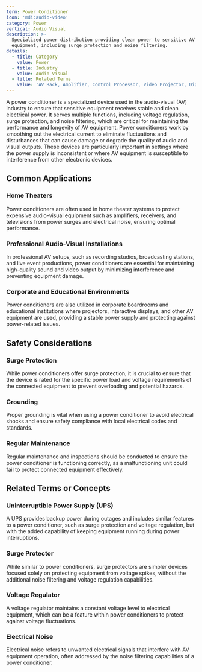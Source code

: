 ```yaml
---
term: Power Conditioner
icon: 'mdi:audio-video'
category: Power
vertical: Audio Visual
description: >-
  Specialized power distribution providing clean power to sensitive AV
  equipment, including surge protection and noise filtering.
details:
  - title: Category
    value: Power
  - title: Industry
    value: Audio Visual
  - title: Related Terms
    value: 'AV Rack, Amplifier, Control Processor, Video Projector, Digital Mixer'
---
```

A power conditioner is a specialized device used in the audio-visual (AV) industry to ensure that sensitive equipment receives stable and clean electrical power. It serves multiple functions, including voltage regulation, surge protection, and noise filtering, which are critical for maintaining the performance and longevity of AV equipment. Power conditioners work by smoothing out the electrical current to eliminate fluctuations and disturbances that can cause damage or degrade the quality of audio and visual outputs. These devices are particularly important in settings where the power supply is inconsistent or where AV equipment is susceptible to interference from other electronic devices.

## Common Applications

### Home Theaters
Power conditioners are often used in home theater systems to protect expensive audio-visual equipment such as amplifiers, receivers, and televisions from power surges and electrical noise, ensuring optimal performance.

### Professional Audio-Visual Installations
In professional AV setups, such as recording studios, broadcasting stations, and live event productions, power conditioners are essential for maintaining high-quality sound and video output by minimizing interference and preventing equipment damage.

### Corporate and Educational Environments
Power conditioners are also utilized in corporate boardrooms and educational institutions where projectors, interactive displays, and other AV equipment are used, providing a stable power supply and protecting against power-related issues.

## Safety Considerations

### Surge Protection
While power conditioners offer surge protection, it is crucial to ensure that the device is rated for the specific power load and voltage requirements of the connected equipment to prevent overloading and potential hazards.

### Grounding
Proper grounding is vital when using a power conditioner to avoid electrical shocks and ensure safety compliance with local electrical codes and standards.

### Regular Maintenance
Regular maintenance and inspections should be conducted to ensure the power conditioner is functioning correctly, as a malfunctioning unit could fail to protect connected equipment effectively.

## Related Terms or Concepts

### Uninterruptible Power Supply (UPS)
A UPS provides backup power during outages and includes similar features to a power conditioner, such as surge protection and voltage regulation, but with the added capability of keeping equipment running during power interruptions.

### Surge Protector
While similar to power conditioners, surge protectors are simpler devices focused solely on protecting equipment from voltage spikes, without the additional noise filtering and voltage regulation capabilities.

### Voltage Regulator
A voltage regulator maintains a constant voltage level to electrical equipment, which can be a feature within power conditioners to protect against voltage fluctuations.

### Electrical Noise
Electrical noise refers to unwanted electrical signals that interfere with AV equipment operation, often addressed by the noise filtering capabilities of a power conditioner.
